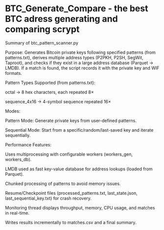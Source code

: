 # BTC_Generate_Compare - the best BTC adress generating and comparing scrypt

Summary of btc_pattern_scanner.py

Purpose:
Generates Bitcoin private keys following specified patterns (from patterns.txt), derives multiple address types (P2PKH, P2SH, SegWit, Taproot), and checks if they exist in a large address database (Parquet → LMDB).
If a match is found, the script records it with the private key and WIF formats.

Pattern Types Supported (from patterns.txt):

octal → 8 hex characters, each repeated 8×

sequence_4x16 → 4-symbol sequence repeated 16×

Modes:

Pattern Mode: Generate private keys from user-defined patterns.

Sequential Mode: Start from a specific/random/last-saved key and iterate sequentially.

Performance Features:

Uses multiprocessing with configurable workers (workers_gen, workers_db).

LMDB used as fast key-value database for address lookups (loaded from Parquet).

Chunked processing of patterns to avoid memory issues.

Resume/Checkpoint files (processed_patterns.txt, last_state.json, last_sequential_key.txt) for crash recovery.

Monitoring thread displays throughput, memory, CPU usage, and matches in real-time.

Writes results incrementally to matches.csv and a final summary.

